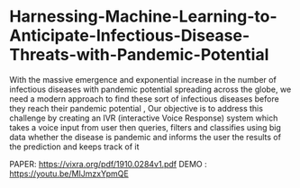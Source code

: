 # Harnessing-Machine-Learning-to-Anticipate-Infectious-Disease-Threats-with-Pandemic-Potential
With the massive emergence and exponential increase in the number of infectious diseases with pandemic potential spreading across the globe, we need a modern approach to find these sort of infectious diseases before they reach their pandemic potential , Our objective is to address this challenge by creating an IVR (interactive Voice Response) system which takes a voice input from user then queries, filters and classifies using big data whether the disease is pandemic and informs the user the results of the prediction and keeps track of it

PAPER: https://vixra.org/pdf/1910.0284v1.pdf
DEMO : https://youtu.be/MIJmzxYpmQE
